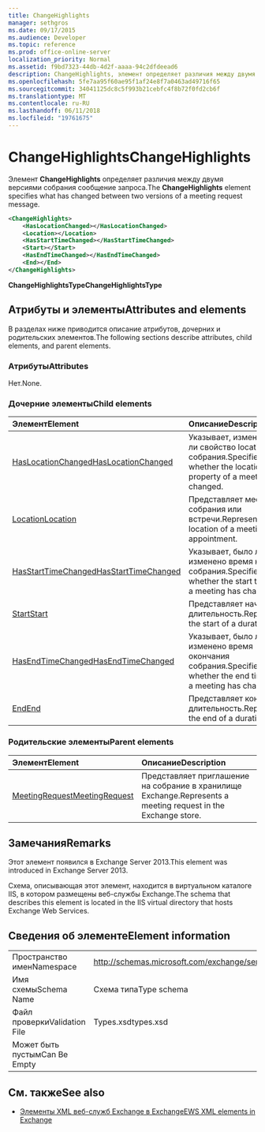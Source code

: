 ```yaml
---
title: ChangeHighlights
manager: sethgros
ms.date: 09/17/2015
ms.audience: Developer
ms.topic: reference
ms.prod: office-online-server
localization_priority: Normal
ms.assetid: f9bd7323-44db-4d2f-aaaa-94c2dfdeead6
description: ChangeHighlights, элемент определяет различия между двумя версиями собрания запрашивать сообщения.
ms.openlocfilehash: 5fe7aa95f60ae95f1af24e8f7a0463ad49716f65
ms.sourcegitcommit: 34041125dc8c5f993b21cebfc4f8b72f0fd2cb6f
ms.translationtype: MT
ms.contentlocale: ru-RU
ms.lasthandoff: 06/11/2018
ms.locfileid: "19761675"
---
```

# <a name="changehighlights"></a><span data-ttu-id="f0015-103">ChangeHighlights</span><span class="sxs-lookup"><span data-stu-id="f0015-103">ChangeHighlights</span></span>

<span data-ttu-id="f0015-104">Элемент **ChangeHighlights** определяет различия между двумя версиями собрания сообщение запроса.</span><span class="sxs-lookup"><span data-stu-id="f0015-104">The **ChangeHighlights** element specifies what has changed between two versions of a meeting request message.</span></span> 
  
```XML
<ChangeHighlights>
    <HasLocationChanged></HasLocationChanged>
    <Location></Location>
    <HasStartTimeChanged></HasStartTimeChanged>
    <Start></Start>
    <HasEndTimeChanged></HasEndTimeChanged>
    <End></End>
</ChangeHighlights>
```

 <span data-ttu-id="f0015-105">**ChangeHighlightsType**</span><span class="sxs-lookup"><span data-stu-id="f0015-105">**ChangeHighlightsType**</span></span>
## <a name="attributes-and-elements"></a><span data-ttu-id="f0015-106">Атрибуты и элементы</span><span class="sxs-lookup"><span data-stu-id="f0015-106">Attributes and elements</span></span>

<span data-ttu-id="f0015-107">В разделах ниже приводится описание атрибутов, дочерних и родительских элементов.</span><span class="sxs-lookup"><span data-stu-id="f0015-107">The following sections describe attributes, child elements, and parent elements.</span></span>
  
### <a name="attributes"></a><span data-ttu-id="f0015-108">Атрибуты</span><span class="sxs-lookup"><span data-stu-id="f0015-108">Attributes</span></span>

<span data-ttu-id="f0015-109">Нет.</span><span class="sxs-lookup"><span data-stu-id="f0015-109">None.</span></span>
  
### <a name="child-elements"></a><span data-ttu-id="f0015-110">Дочерние элементы</span><span class="sxs-lookup"><span data-stu-id="f0015-110">Child elements</span></span>

|<span data-ttu-id="f0015-111">**Элемент**</span><span class="sxs-lookup"><span data-stu-id="f0015-111">**Element**</span></span>|<span data-ttu-id="f0015-112">**Описание**</span><span class="sxs-lookup"><span data-stu-id="f0015-112">**Description**</span></span>|
|:-----|:-----|
|[<span data-ttu-id="f0015-113">HasLocationChanged</span><span class="sxs-lookup"><span data-stu-id="f0015-113">HasLocationChanged</span></span>](haslocationchanged.md) <br/> |<span data-ttu-id="f0015-114">Указывает, изменилось ли свойство location собрания.</span><span class="sxs-lookup"><span data-stu-id="f0015-114">Specifies whether the location property of a meeting has changed.</span></span>  <br/> |
|[<span data-ttu-id="f0015-115">Location</span><span class="sxs-lookup"><span data-stu-id="f0015-115">Location</span></span>](location.md) <br/> |<span data-ttu-id="f0015-116">Представляет место собрания или встречи.</span><span class="sxs-lookup"><span data-stu-id="f0015-116">Represents the location of a meeting or appointment.</span></span>  <br/> |
|[<span data-ttu-id="f0015-117">HasStartTimeChanged</span><span class="sxs-lookup"><span data-stu-id="f0015-117">HasStartTimeChanged</span></span>](hasstarttimechanged.md) <br/> |<span data-ttu-id="f0015-118">Указывает, было ли изменено время начала собрания.</span><span class="sxs-lookup"><span data-stu-id="f0015-118">Specifies whether the start time for a meeting has changed.</span></span>  <br/> |
|[<span data-ttu-id="f0015-119">Start</span><span class="sxs-lookup"><span data-stu-id="f0015-119">Start</span></span>](start.md) <br/> |<span data-ttu-id="f0015-120">Представляет начало длительность.</span><span class="sxs-lookup"><span data-stu-id="f0015-120">Represents the start of a duration.</span></span>  <br/> |
|[<span data-ttu-id="f0015-121">HasEndTimeChanged</span><span class="sxs-lookup"><span data-stu-id="f0015-121">HasEndTimeChanged</span></span>](hasendtimechanged.md) <br/> |<span data-ttu-id="f0015-122">Указывает, было ли изменено время окончания собрания.</span><span class="sxs-lookup"><span data-stu-id="f0015-122">Specifies whether the end time for a meeting has changed.</span></span>  <br/> |
|[<span data-ttu-id="f0015-123">End</span><span class="sxs-lookup"><span data-stu-id="f0015-123">End </span></span>](end-ex15websvcsotherref.md) <br/> |<span data-ttu-id="f0015-124">Представляет конец длительность.</span><span class="sxs-lookup"><span data-stu-id="f0015-124">Represents the end of a duration.</span></span>  <br/> |
   
### <a name="parent-elements"></a><span data-ttu-id="f0015-125">Родительские элементы</span><span class="sxs-lookup"><span data-stu-id="f0015-125">Parent elements</span></span>

|<span data-ttu-id="f0015-126">**Элемент**</span><span class="sxs-lookup"><span data-stu-id="f0015-126">**Element**</span></span>|<span data-ttu-id="f0015-127">**Описание**</span><span class="sxs-lookup"><span data-stu-id="f0015-127">**Description**</span></span>|
|:-----|:-----|
|[<span data-ttu-id="f0015-128">MeetingRequest</span><span class="sxs-lookup"><span data-stu-id="f0015-128">MeetingRequest</span></span>](meetingrequest.md) <br/> |<span data-ttu-id="f0015-129">Представляет приглашение на собрание в хранилище Exchange.</span><span class="sxs-lookup"><span data-stu-id="f0015-129">Represents a meeting request in the Exchange store.</span></span>  <br/> |
   
## <a name="remarks"></a><span data-ttu-id="f0015-130">Замечания</span><span class="sxs-lookup"><span data-stu-id="f0015-130">Remarks</span></span>

<span data-ttu-id="f0015-131">Этот элемент появился в Exchange Server 2013.</span><span class="sxs-lookup"><span data-stu-id="f0015-131">This element was introduced in Exchange Server 2013.</span></span>
  
<span data-ttu-id="f0015-132">Схема, описывающая этот элемент, находится в виртуальном каталоге IIS, в котором размещены веб-службы Exchange.</span><span class="sxs-lookup"><span data-stu-id="f0015-132">The schema that describes this element is located in the IIS virtual directory that hosts Exchange Web Services.</span></span>
  
## <a name="element-information"></a><span data-ttu-id="f0015-133">Сведения об элементе</span><span class="sxs-lookup"><span data-stu-id="f0015-133">Element information</span></span>

|||
|:-----|:-----|
|<span data-ttu-id="f0015-134">Пространство имен</span><span class="sxs-lookup"><span data-stu-id="f0015-134">Namespace</span></span>  <br/> |http://schemas.microsoft.com/exchange/services/2006/types  <br/> |
|<span data-ttu-id="f0015-135">Имя схемы</span><span class="sxs-lookup"><span data-stu-id="f0015-135">Schema Name</span></span>  <br/> |<span data-ttu-id="f0015-136">Схема типа</span><span class="sxs-lookup"><span data-stu-id="f0015-136">Type schema</span></span>  <br/> |
|<span data-ttu-id="f0015-137">Файл проверки</span><span class="sxs-lookup"><span data-stu-id="f0015-137">Validation File</span></span>  <br/> |<span data-ttu-id="f0015-138">Types.xsd</span><span class="sxs-lookup"><span data-stu-id="f0015-138">types.xsd</span></span>  <br/> |
|<span data-ttu-id="f0015-139">Может быть пустым</span><span class="sxs-lookup"><span data-stu-id="f0015-139">Can Be Empty</span></span>  <br/> ||
   
## <a name="see-also"></a><span data-ttu-id="f0015-140">См. также</span><span class="sxs-lookup"><span data-stu-id="f0015-140">See also</span></span>



- [<span data-ttu-id="f0015-141">Элементы XML веб-служб Exchange в Exchange</span><span class="sxs-lookup"><span data-stu-id="f0015-141">EWS XML elements in Exchange</span></span>](ews-xml-elements-in-exchange.md)

